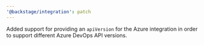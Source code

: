 ```yaml
---
'@backstage/integration': patch
---
```


Added support for providing an `apiVersion` for the Azure integration in order to support different Azure DevOps API versions.
